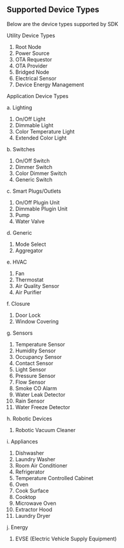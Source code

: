 ## Supported Device Types

Below are the device types supported by SDK

Utility Device Types
1. Root Node
2. Power Source
3. OTA Requestor
4. OTA Provider
5. Bridged Node
6. Electrical Sensor
7. Device Energy Management

Application Device Types

a. Lighting

1. On/Off Light
2. Dimmable Light
3. Color Temperature Light
4. Extended Color Light

b. Switches
1. On/Off Switch
2. Dimmer Switch
3. Color Dimmer Switch
4. Generic Switch

c. Smart Plugs/Outlets
1. On/Off Plugin Unit
2. Dimmable Plugin Unit
3. Pump
4. Water Valve

d. Generic
1. Mode Select
2. Aggregator

e. HVAC
1. Fan
2. Thermostat
3. Air Quality Sensor
4. Air Purifier

f. Closure
1. Door Lock
2. Window Covering

g. Sensors
1. Temperature Sensor
2. Humidity Sensor
3. Occupancy Sensor
4. Contact Sensor
5. Light Sensor
6. Pressure Sensor
7. Flow Sensor
8. Smoke CO Alarm
9. Water Leak Detector
10. Rain Sensor
11. Water Freeze Detector

h. Robotic Devices
1. Robotic Vacuum Cleaner

i. Appliances
1. Dishwasher
2. Laundry Washer
3. Room Air Conditioner
4. Refrigerator
5. Temperature Controlled Cabinet
6. Oven
7. Cook Surface
8. Cooktop
9. Microwave Oven
10. Extractor Hood
11. Laundry Dryer

j. Energy
1. EVSE (Electric Vehicle Supply Equipment)

